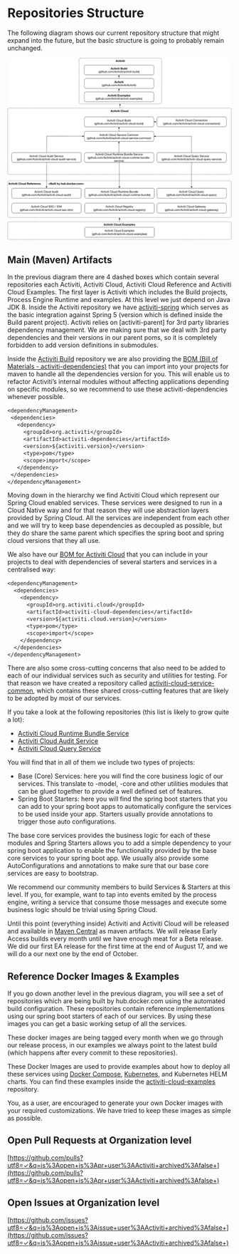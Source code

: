 # Repositories Structure

The following diagram shows our current repository structure that might expand into the future, but the basic structure is going to probably remain unchanged.

![](.gitbook/assets/repositories.png)

## Main \(Maven\) Artifacts

In the previous diagram there are 4 dashed boxes which contain several repositories each Activiti, Activiti Cloud, Activiti Cloud Reference and Activiti Cloud Examples. The first layer is Activiti which includes the Build projects, Process Engine Runtime and examples. At this level we just depend on Java JDK 8. Inside the Activiti repository we have [activiti-spring](repositories.md) which serves as the basic integration against Spring 5 \(version which is defined inside the Build parent project\). Activiti relies on \[activiti-parent\] for 3rd party libraries dependency management. We are making sure that we deal with 3rd party dependencies and their versions in our parent poms, so it is completely forbidden to add version definitions in submodules.

Inside the [Activiti Build](https://github.com/activiti/activiti-build) repository we are also providing the [BOM \(Bill of Materials - activiti-dependencies\)](https://github.com/Activiti/activiti-build/blob/develop/activiti-dependencies/pom.xml) that you can import into your projects for maven to handle all the dependencies version for you. This will enable us to refactor Activiti’s internal modules without affecting applications depending on specific modules, so we recommend to use these activiti-dependencies whenever possible.

```text
<dependencyManagement>
 <dependencies>
   <dependency>
     <groupId>org.activiti</groupId>
     <artifactId>activiti-dependencies</artifactId>
     <version>${activiti.version}</version>
     <type>pom</type>
     <scope>import</scope>
   </dependency>
 </dependencies>
</dependencyManagement>
```

Moving down in the hierarchy we find Activiti Cloud which represent our Spring Cloud enabled services. These services were designed to run in a Cloud Native way and for that reason they will use abstraction layers provided by Spring Cloud. All the services are independent from each other and we will try to keep base dependencies as decoupled as possible, but they do share the same parent which specifies the spring boot and spring cloud versions that they all use.

We also have our [BOM for Activiti Cloud](https://github.com/activiti/activiti-cloud-build) that you can include in your projects to deal with dependencies of several starters and services in a centralised way:

```text
<dependencyManagement>
  <dependencies>
    <dependency>
      <groupId>org.activiti.cloud</groupId>
      <artifactId>activiti-cloud-dependencies</artifactId>
      <version>${activiti.cloud.version}</version>
      <type>pom</type>
      <scope>import</scope>
    </dependency>
  </dependencies>
</dependencyManagement>
```

There are also some cross-cutting concerns that also need to be added to each of our individual services such as security and utilities for testing. For that reason we have created a repository called [activiti-cloud-service-common](https://github.com/activiti/activiti-cloud-service-common), which contains these shared cross-cutting features that are likely to be adopted by most of our services.

If you take a look at the following repositories \(this list is likely to grow quite a lot\):

* [Activiti Cloud Runtime Bundle Service](https://github.com/activiti/activiti-cloud-runtime-bundle-service)
* [Activiti Cloud Audit Service](https://github.com/activiti/activiti-cloud-audit-service)
* [Activiti Cloud Query Service](https://github.com/activiti/activiti-cloud-query-service)

You will find that in all of them we include two types of projects:

* Base \(Core\) Services: here you will find the core business logic of our services. This translate to -model, -core and other utilities modules that can be glued together to provide a well defined set of features.
* Spring Boot Starters: here you will find the spring boot starters that you can add to your spring boot apps to automatically configure the services to be used inside your app. Starters usually provide annotations to trigger those auto configurations.

The base core services provides the business logic for each of these modules and Spring Starters allows you to add a simple dependency to your spring boot application to enable the functionality provided by the base core services to your spring boot app. We usually also provide some AutoConfigurations and annotations to make sure that our base core services are easy to bootstrap.

We recommend our community members to build Services & Starters at this level. If you, for example, want to tap into events emited by the process engine, writing a service that consume those messages and execute some business logic should be trivial using Spring Cloud.

Until this point \(everything inside\) Activiti and Activiti Cloud will be released and available in [Maven Central](http://search.maven.org/#search|ga|1|activiti-cloud) as maven artifacts. We will release Early Access builds every month until we have enough meat for a Beta release. We did our first EA release for the first time at the end of August 17, and we will do a our next one by the end of October.

## Reference Docker Images & Examples

If you go down another level in the previous diagram, you will see a set of repositories which are being built by hub.docker.com using the automated build configuration. These repositories contain reference implementations using our spring boot starters of each of our services. By using these images you can get a basic working setup of all the services.

These docker images are being tagged every month when we go through our release process, in our examples we always point to the latest build \(which happens after every commit to these repositories\).

These Docker Images are used to provide examples about how to deploy all these services using [Docker Compose](https://docs.docker.com/compose/), [Kubernetes](http://kubernetes.io), and Kubernetes HELM charts. You can find these examples inside the [activiti-cloud-examples](https://github.com/activiti/activiti-cloud-examples) repository.

You, as a user, are encouraged to generate your own Docker images with your required customizations. We have tried to keep these images as simple as possible.

## Open Pull Requests at Organization level

[https://github.com/pulls?utf8=✓&q=is%3Aopen+is%3Apr+user%3AActiviti+archived%3Afalse+](https://github.com/pulls?utf8=✓&q=is%3Aopen+is%3Apr+user%3AActiviti+archived%3Afalse+)

## Open Issues at Organization level

[https://github.com/issues?utf8=✓&q=is%3Aopen+is%3Aissue+user%3AActiviti+archived%3Afalse+](https://github.com/issues?utf8=✓&q=is%3Aopen+is%3Aissue+user%3AActiviti+archived%3Afalse+)

